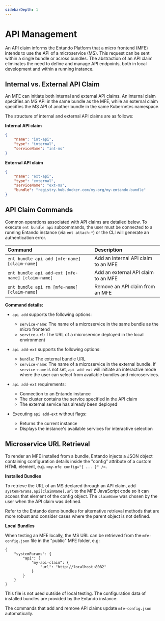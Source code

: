 ```yaml
---
sidebarDepth: 1
---
```



# API Management 

An API claim informs the Entando Platform that a micro frontend (MFE) intends to use the API of a microservice (MS). This request can be sent within a single bundle or across bundles. The abstraction of an API claim eliminates the need to define and manage API endpoints, both in local development and within a running instance.

## Internal vs. External API Claim

An MFE can initiate both internal and external API claims. An internal claim specifies an MS API in the same bundle as the MFE, while an external claim specifies the MS API of another bundle in the same Kubernetes namespace. 

The structure of internal and external API claims are as follows:

**Internal API claim**
``` json
{
    "name": "int-api",
    "type": "internal",
    "serviceName": "int-ms"
}
```
**External API claim**
``` json
{
    "name": "ext-api",
    "type": "external",
    "serviceName": "ext-ms",
    "bundle": "registry.hub.docker.com/my-org/my-entando-bundle"
}
```

## API Claim Commands

Common operations associated with API claims are detailed below. To execute `ent bundle api` subcommands, the user must be connected to a running Entando instance (via `ent attach-*`) or the CLI will generate an authentication error.

| Command | Description
| :- | :-
| `ent bundle api add [mfe-name] [claim-name]` | Add an internal API claim to an MFE
| `ent bundle api add-ext [mfe-name] [claim-name]` | Add an external API claim to an MFE
| `ent bundle api rm [mfe-name] [claim-name]` | Remove an API claim from an MFE

**Command details:**
- `api add` supports the following options:
   - `service-name`: The name of a microservice in the same bundle as the micro frontend
   - `service-url`: The URL of a microservice deployed in the local environment

- `api add-ext` supports the following options:
   - `bundle`: The external bundle URL
   - `service-name`: The name of a microservice in the external bundle. If `service-name` is not set, `api add-ext` will initiate an interactive mode where the user can select from available bundles and microservices.

- `api add-ext` requirements:
   - Connection to an Entando instance
   - The cluster contains the service specified in the API claim
   - The external service has already been deployed

- Executing `api add-ext` without flags:
   - Returns the current instance
   - Displays the instance's available services for interactive selection

## Microservice URL Retrieval

To render an MFE installed from a bundle, Entando injects a JSON object containing configuration details inside the "config" attribute of a custom HTML element, e.g. `<my-mfe config="{ ... }" />`.

**Installed Bundles**

To retrieve the URL of an MS declared through an API claim, add `systemParams.api[claimName].url` to the MFE JavaScript code so it can access that element of the config object. The `claimName` was chosen by the user when the API claim was defined.

Refer to the Entando demo bundles for alternative retrieval methods that are more robust and consider cases where the parent object is not defined.

**Local Bundles**

When testing an MFE locally, the MS URL can be retrieved from the `mfe-config.json` file in the "public" MFE folder, e.g:
```
{
    "systemParams": {
        "api": {
            "my-api-claim": {
                "url": "http://localhost:8082"
            }
        }
    }
}
```

This file is not used outside of local testing. The configuration data of installed bundles are provided by the Entando instance.

The commands that add and remove API claims update `mfe-config.json` automatically.